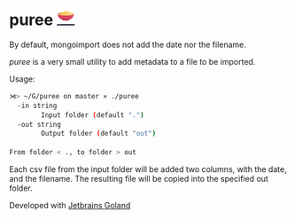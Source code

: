 # puree <img src="index.jpg" width="32px" height="32px"/>

By default, mongoimport does not add the date nor the filename.

*puree* is a very small utility to add metadata to a file to be imported.

Usage:

```bash
⋊> ~/G/puree on master ⨯ ./puree
  -in string
    	Input folder (default ".")
  -out string
    	Output folder (default "out")
    	
From folder < ., to folder > out 
```

Each csv file from the input folder will be added two columns, with the date, and the filename.
The resulting file will be copied into the specified out folder.


Developed with [Jetbrains Goland](https://www.jetbrains.com/go/promo/)

